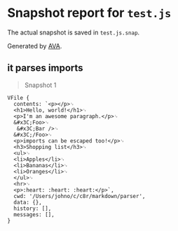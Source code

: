 # Snapshot report for `test.js`

The actual snapshot is saved in `test.js.snap`.

Generated by [AVA](https://ava.li).

## it parses imports

> Snapshot 1

    VFile {
      contents: `<p></p>␊
      <h1>Hello, world!</h1>␊
      <p>I'm an awesome paragraph.</p>␊
      &#x3C;Foo>␊
       &#x3C;Bar />␊
      &#x3C;/Foo>␊
      <p>imports can be escaped too!</p>␊
      <h3>Shopping list</h3>␊
      <ul>␊
      <li>Apples</li>␊
      <li>Bananas</li>␊
      <li>Oranges</li>␊
      </ul>␊
      <hr>␊
      <p>:heart: :heart: :heart:</p>`,
      cwd: '/Users/johno/c/c8r/markdown/parser',
      data: {},
      history: [],
      messages: [],
    }
